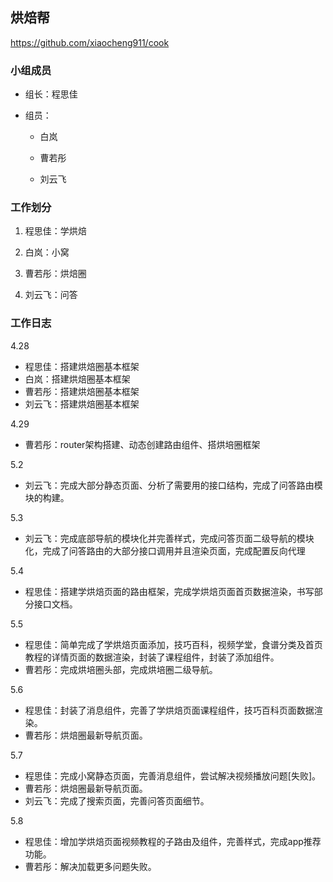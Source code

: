 ## 烘焙帮

https://github.com/xiaocheng911/cook

### 小组成员

- 组长：程思佳

- 组员：

  - 白岚

  - 曹若彤

  - 刘云飞 

    

### 工作划分

1. 程思佳：学烘焙

2. 白岚：小窝

3. 曹若彤：烘焙圈

4. 刘云飞：问答

   

### 工作日志

4.28
- 程思佳：搭建烘焙圈基本框架
- 白岚：搭建烘焙圈基本框架
- 曹若彤：搭建烘焙圈基本框架
- 刘云飞：搭建烘焙圈基本框架

4.29
- 曹若彤：router架构搭建、动态创建路由组件、搭烘培圈框架 

5.2
- 刘云飞：完成大部分静态页面、分析了需要用的接口结构，完成了问答路由模块的构建。

5.3
- 刘云飞：完成底部导航的模块化并完善样式，完成问答页面二级导航的模块化，完成了问答路由的大部分接口调用并且渲染页面，完成配置反向代理

5.4
- 程思佳：搭建学烘焙页面的路由框架，完成学烘焙页面首页数据渲染，书写部分接口文档。

5.5
- 程思佳：简单完成了学烘焙页面添加，技巧百科，视频学堂，食谱分类及首页教程的详情页面的数据渲染，封装了课程组件，封装了添加组件。
- 曹若彤：完成烘培圈头部，完成烘培圈二级导航。

5.6
- 程思佳：封装了消息组件，完善了学烘焙页面课程组件，技巧百科页面数据渲染。
- 曹若彤：烘焙圈最新导航页面。

5.7
- 程思佳：完成小窝静态页面，完善消息组件，尝试解决视频播放问题[失败]。  
- 曹若彤：烘焙圈最新导航页面。
- 刘云飞：完成了搜索页面，完善问答页面细节。

5.8
- 程思佳：增加学烘焙页面视频教程的子路由及组件，完善样式，完成app推荐功能。
- 曹若彤：解决加载更多问题失败。
